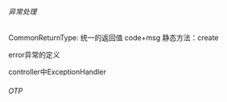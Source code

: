 ###### 异常处理

CommonReturnType: 统一的返回值 code+msg 静态方法：create

error异常的定义

controller中ExceptionHandler



###### OTP